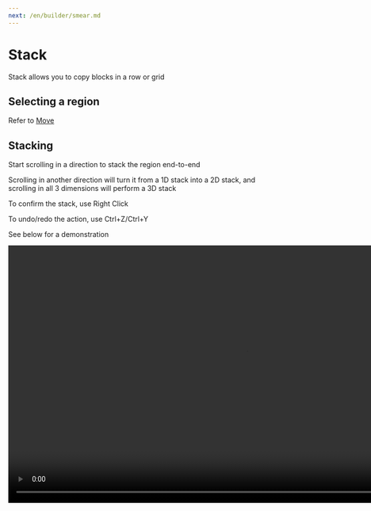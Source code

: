 ```yaml
---
next: /en/builder/smear.md
---
```


# Stack

Stack allows you to copy blocks in a row or grid

## Selecting a region

Refer to [Move](move.md)

## Stacking

Start scrolling in a direction to stack the region end-to-end

Scrolling in another direction will turn it from a 1D stack into a 2D stack, and scrolling in all 3 dimensions will perform a 3D stack

To confirm the stack, use Right Click

To undo/redo the action, use Ctrl+Z/Ctrl+Y

See below for a demonstration

<video width="960" height="520" controls autoplay loop>
    <source src="/images/StackTool.mp4" type="video/mp4">
</video>
